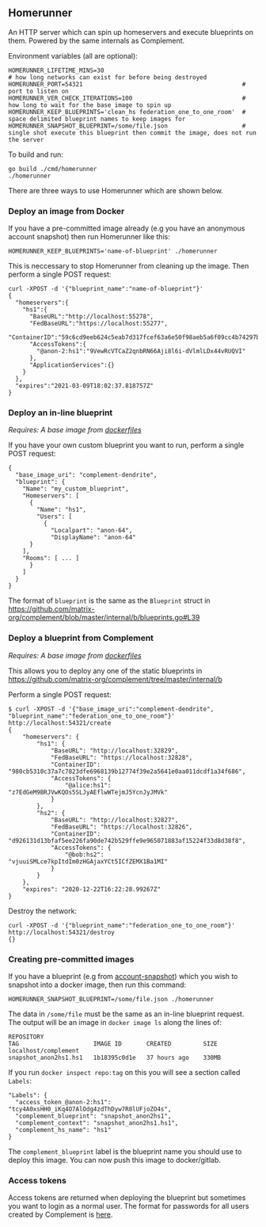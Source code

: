 ## Homerunner

An HTTP server which can spin up homeservers and execute blueprints on them. Powered by the same internals as Complement.

Environment variables (all are optional):
```
HOMERUNNER_LIFETIME_MINS=30                                       # how long networks can exist for before being destroyed
HOMERUNNER_PORT=54321                                             # port to listen on
HOMERUNNER_VER_CHECK_ITERATIONS=100                               # how long to wait for the base image to spin up
HOMERUNNER_KEEP_BLUEPRINTS='clean_hs federation_one_to_one_room'  # space delimited blueprint names to keep images for
HOMERUNNER_SNAPSHOT_BLUEPRINT=/some/file.json                     # single shot execute this blueprint then commit the image, does not run the server
```

To build and run:
```
go build ./cmd/homerunner
./homerunner
```

There are three ways to use Homerunner which are shown below.

### Deploy an image from Docker

If you have a pre-committed image already (e.g you have an anonymous account snapshot) then run Homerunner like this:
```
HOMERUNNER_KEEP_BLUEPRINTS='name-of-blueprint' ./homerunner
```
This is neccessary to stop Homerunner from cleaning up the image. Then perform a single POST request:
```
curl -XPOST -d '{"blueprint_name":"name-of-blueprint"}'
{
  "homeservers":{
    "hs1":{
      "BaseURL":"http://localhost:55278",
      "FedBaseURL":"https://localhost:55277",
      "ContainerID":"59c6cd9eeb624c5eab7d317fcef63a6e50f98aeb5a6f09cc4b74297bfecb9211",
      "AccessTokens":{
        "@anon-2:hs1":"9VewRcVTCaZ2qnbRN66Aji8l6i-dVlmlLDx44vRUQVI"
      },
      "ApplicationServices":{}
    }
  },
  "expires":"2021-03-09T18:02:37.818757Z"
}
```

### Deploy an in-line blueprint

*Requires: A base image from [dockerfiles](https://github.com/matrix-org/complement/tree/master/dockerfiles)*

If you have your own custom blueprint you want to run, perform a single POST request:
```
{
  "base_image_uri": "complement-dendrite",
  "blueprint": {
    "Name": "my_custom_blueprint",
    "Homeservers": [
      {
        "Name": "hs1",
        "Users": [
          {
            "Localpart": "anon-64",
            "DisplayName": "anon-64"
	  }
	],
	"Rooms": [ ... ]
      }
    ]
  }
}
```
The format of `blueprint` is the same as the `Blueprint` struct in https://github.com/matrix-org/complement/blob/master/internal/b/blueprints.go#L39

### Deploy a blueprint from Complement

*Requires: A base image from [dockerfiles](https://github.com/matrix-org/complement/tree/master/dockerfiles)*

This allows you to deploy any one of the static blueprints in https://github.com/matrix-org/complement/tree/master/internal/b

Perform a single POST request:

```
$ curl -XPOST -d '{"base_image_uri":"complement-dendrite", "blueprint_name":"federation_one_to_one_room"}' http://localhost:54321/create
{
	"homeservers": {
		"hs1": {
			"BaseURL": "http://localhost:32829",
			"FedBaseURL": "https://localhost:32828",
			"ContainerID": "980cb5310c37a7c7823dfe6968139b12774f39e2a5641e0aa011dcdf1a34f686",
			"AccessTokens": {
				"@alice:hs1": "z7EdGeM9BRJVwKQOs5SLJyAEflwWTejmJ5YcnJyJMVk"
			}
		},
		"hs2": {
			"BaseURL": "http://localhost:32827",
			"FedBaseURL": "https://localhost:32826",
			"ContainerID": "d926131d13bfaf5ee226fa90de742b529ffe9e965071883af15224f33d8d38f8",
			"AccessTokens": {
				"@bob:hs2": "vjuuiSMLce7kpItdIm0zHGAjaxYCt5ICfZEMX1Ba1MI"
			}
		}
	},
	"expires": "2020-12-22T16:22:28.99267Z"
}
```

Destroy the network:
```
curl -XPOST -d '{"blueprint_name":"federation_one_to_one_room"}' http://localhost:54321/destroy                                       
{}
```

### Creating pre-committed images

If you have a blueprint (e.g from [account-snapshot](https://github.com/matrix-org/complement/tree/master/cmd/account-snapshot)) which you wish to snapshot into a docker image, then run this command:
```
HOMERUNNER_SNAPSHOT_BLUEPRINT=/some/file.json ./homerunner
```
The data in `/some/file` must be the same as an in-line blueprint request. The output will be an image in `docker image ls` along the lines of:
```
REPOSITORY                                                             TAG                     IMAGE ID       CREATED         SIZE
localhost/complement                                                   snapshot_anon2hs1.hs1   1b18395c0d1e   37 hours ago    330MB
```
If you run `docker inspect repo:tag` on this you will see a section called `Labels`:
```
"Labels": {
  "access_token_@anon-2:hs1": "tcy4A0xsHH0_iKq4O7AlOdg4zdThDyw7R8lUFjoZO4s",
  "complement_blueprint": "snapshot_anon2hs1",
  "complement_context": "snapshot_anon2hs1.hs1",
  "complement_hs_name": "hs1"
}
```
The `complement_blueprint` label is the blueprint name you should use to deploy this image. You can now push this image to docker/gitlab.


### Access tokens

Access tokens are returned when deploying the blueprint but sometimes you want to login as a normal user. The format for passwords for all users created by Complement is [here](https://github.com/matrix-org/complement/blob/fc87b081ac9dd3c8e52bcd2ed155bc8d49ce6d56/internal/instruction/runner.go#L415).
